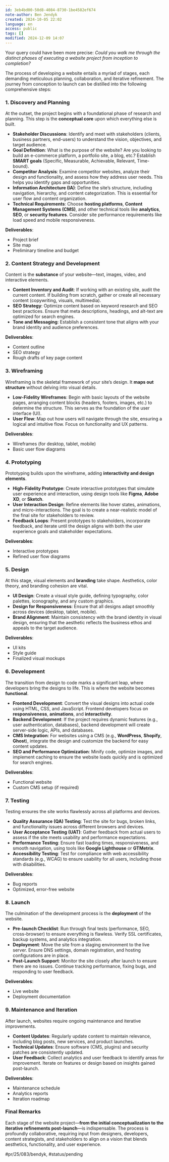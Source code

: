 ```yaml
---
id: 3eb4bd00-50d8-4084-8730-1be4582ef674
note-author: Ben Jendyk
created: 2024-10-05 22:02
language: en
access: public
tags: []
modified: 2024-12-09 14:07
---
```


Your query could have been more precise: *Could you walk me through the distinct phases of executing a website project from inception to completion?*

The process of developing a website entails a myriad of stages, each demanding meticulous planning, collaboration, and iterative refinement. The journey from conception to launch can be distilled into the following comprehensive steps:

### **1. Discovery and Planning**

At the outset, the project begins with a foundational phase of research and planning. This step is the **conceptual core** upon which everything else is built.

- **Stakeholder Discussions**: Identify and meet with stakeholders (clients, business partners, end-users) to understand the vision, objectives, and target audience.
- **Goal Definition**: What is the purpose of the website? Are you looking to build an e-commerce platform, a portfolio site, a blog, etc.? Establish **SMART goals** (Specific, Measurable, Achievable, Relevant, Time-bound).
- **Competitor Analysis**: Examine competitor websites, analyze their design and functionality, and assess how they address user needs. This helps you identify gaps and opportunities.
- **Information Architecture (IA)**: Define the site’s structure, including navigation, hierarchy, and content categorization. This is essential for user flow and content organization.
- **Technical Requirements**: Choose **hosting platforms**, **Content Management Systems (CMS)**, and other technical tools like **analytics**, **SEO**, or **security features**. Consider site performance requirements like load speed and mobile responsiveness.
  
**Deliverables**:
- Project brief
- Site map
- Preliminary timeline and budget

### **2. Content Strategy and Development**

Content is the **substance** of your website—text, images, video, and interactive elements.

- **Content Inventory and Audit**: If working with an existing site, audit the current content. If building from scratch, gather or create all necessary content (copywriting, visuals, multimedia).
- **SEO Strategy**: Optimize content based on keyword research and SEO best practices. Ensure that meta descriptions, headings, and alt-text are optimized for search engines.
- **Tone and Messaging**: Establish a consistent tone that aligns with your brand identity and audience preferences.
  
**Deliverables**:
- Content outline
- SEO strategy
- Rough drafts of key page content

### **3. Wireframing**

Wireframing is the skeletal framework of your site’s design. It **maps out structure** without delving into visual details.

- **Low-Fidelity Wireframes**: Begin with basic layouts of the website pages, arranging content blocks (headers, footers, images, etc.) to determine the structure. This serves as the foundation of the user interface (UI).
- **User Flow**: Map out how users will navigate through the site, ensuring a logical and intuitive flow. Focus on functionality and UX patterns.

**Deliverables**:
- Wireframes (for desktop, tablet, mobile)
- Basic user flow diagrams

### **4. Prototyping**

Prototyping builds upon the wireframe, adding **interactivity and design elements**.

- **High-Fidelity Prototype**: Create interactive prototypes that simulate user experience and interaction, using design tools like **Figma**, **Adobe XD**, or **Sketch**.
- **User Interaction Design**: Refine elements like hover states, animations, and micro-interactions. The goal is to create a near-realistic model of the final site for stakeholders to review.
- **Feedback Loops**: Present prototypes to stakeholders, incorporate feedback, and iterate until the design aligns with both the user experience goals and stakeholder expectations.

**Deliverables**:
- Interactive prototypes
- Refined user flow diagrams

### **5. Design**

At this stage, visual elements and **branding** take shape. Aesthetics, color theory, and branding cohesion are vital.

- **UI Design**: Create a visual style guide, defining typography, color palettes, iconography, and any custom graphics.
- **Design for Responsiveness**: Ensure that all designs adapt smoothly across devices (desktop, tablet, mobile).
- **Brand Alignment**: Maintain consistency with the brand identity in visual design, ensuring that the aesthetic reflects the business ethos and appeals to the target audience.

**Deliverables**:
- UI kits
- Style guide
- Finalized visual mockups

### **6. Development**

The transition from design to code marks a significant leap, where developers bring the designs to life. This is where the website becomes **functional**.

- **Frontend Development**: Convert the visual designs into actual code using HTML, CSS, and JavaScript. Frontend developers focus on **responsiveness**, **animations**, and **interactivity**.
- **Backend Development**: If the project requires dynamic features (e.g., user authentication, databases), backend development will create server-side logic, APIs, and databases.
- **CMS Integration**: For websites using a CMS (e.g., **WordPress**, **Shopify**, **Ghost**), integrate the design and customize the backend for easy content updates.
- **SEO and Performance Optimization**: Minify code, optimize images, and implement caching to ensure the website loads quickly and is optimized for search engines.

**Deliverables**:
- Functional website
- Custom CMS setup (if required)

### **7. Testing**

Testing ensures the site works flawlessly across all platforms and devices.

- **Quality Assurance (QA) Testing**: Test the site for bugs, broken links, and functionality issues across different browsers and devices.
- **User Acceptance Testing (UAT)**: Gather feedback from actual users to assess if the site meets usability and performance expectations.
- **Performance Testing**: Ensure fast loading times, responsiveness, and smooth navigation, using tools like **Google Lighthouse** or **GTMetrix**.
- **Accessibility Testing**: Test for compliance with web accessibility standards (e.g., WCAG) to ensure usability for all users, including those with disabilities.

**Deliverables**:
- Bug reports
- Optimized, error-free website

### **8. Launch**

The culmination of the development process is the **deployment** of the website.

- **Pre-launch Checklist**: Run through final tests (performance, SEO, cross-browser) to ensure everything is flawless. Verify SSL certificates, backup systems, and analytics integration.
- **Deployment**: Move the site from a staging environment to the live server. Ensure DNS settings, domain registration, and hosting configurations are in place.
- **Post-Launch Support**: Monitor the site closely after launch to ensure there are no issues. Continue tracking performance, fixing bugs, and responding to user feedback.

**Deliverables**:
- Live website
- Deployment documentation

### **9. Maintenance and Iteration**

After launch, websites require ongoing maintenance and iterative improvements.

- **Content Updates**: Regularly update content to maintain relevance, including blog posts, new services, and product launches.
- **Technical Updates**: Ensure software (CMS, plugins) and security patches are consistently updated.
- **User Feedback**: Collect analytics and user feedback to identify areas for improvement. Iterate on features or design based on insights gained post-launch.

**Deliverables**:
- Maintenance schedule
- Analytics reports
- Iteration roadmap

### Final Remarks

Each stage of the website project—**from the initial conceptualization to the iterative refinements post-launch**—is indispensable. The process is profoundly collaborative, requiring input from designers, developers, content strategists, and stakeholders to align on a vision that blends aesthetics, functionality, and user experience.


#pr/25/083/bendyk, #status/pending
